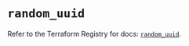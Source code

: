 # `random_uuid`

Refer to the Terraform Registry for docs: [`random_uuid`](https://registry.terraform.io/providers/hashicorp/random/3.5.1/docs/resources/uuid).

